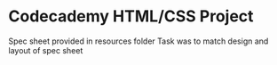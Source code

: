 # Codecademy HTML/CSS Project

Spec sheet provided in resources folder
Task was to match design and layout of spec sheet
